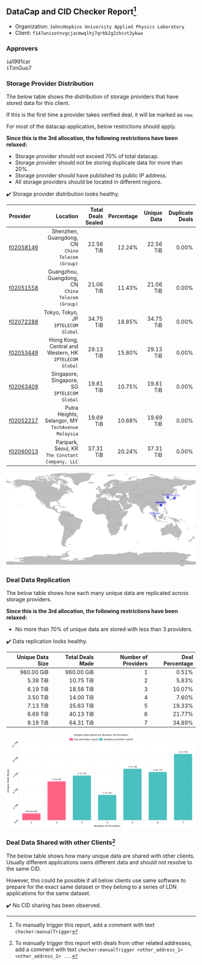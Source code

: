 ## DataCap and CID Checker Report[^1]
 - Organization: `JohnsHopkins University Applied Physics Laboratory`
 - Client: `f147wnixotnvgcjacmwqlhj7qrkb2g2zhcvt3ykwa`
### Approvers
`1`a1991car<br/>`1`TimGuo7

### Storage Provider Distribution
The below table shows the distribution of storage providers that have stored data for this client.

If this is the first time a provider takes verified deal, it will be marked as `new`.

For most of the datacap application, below restrictions should apply.

**Since this is the 3rd allocation, the following restrictions have been relaxed:**
 - Storage provider should not exceed 70% of total datacap.
 - Storage provider should not be storing duplicate data for more than 20%.
 - Storage provider should have published its public IP address.
 - All storage providers should be located in different regions.

✔️ Storage provider distribution looks healthy.

| Provider                                              |                                                  Location | Total Deals Sealed | Percentage | Unique Data | Duplicate Deals |
| :---------------------------------------------------- | --------------------------------------------------------: | -----------------: | ---------: | ----------: | --------------: |
| [f02058146](https://filfox.info/en/address/f02058146) |       Shenzhen, Guangdong, CN<br/>`China Telecom (Group)` |          22.56 TiB |     12.24% |   22.56 TiB |           0.00% |
| [f02051558](https://filfox.info/en/address/f02051558) |      Guangzhou, Guangdong, CN<br/>`China Telecom (Group)` |          21.06 TiB |     11.43% |   21.06 TiB |           0.00% |
| [f02072288](https://filfox.info/en/address/f02072288) |                   Tokyo, Tokyo, JP<br/>`IPTELECOM Global` |          34.75 TiB |     18.85% |   34.75 TiB |           0.00% |
| [f02053449](https://filfox.info/en/address/f02053449) | Hong Kong, Central and Western, HK<br/>`IPTELECOM Global` |          29.13 TiB |     15.80% |   29.13 TiB |           0.00% |
| [f02063409](https://filfox.info/en/address/f02063409) |           Singapore, Singapore, SG<br/>`IPTELECOM Global` |          19.81 TiB |     10.75% |   19.81 TiB |           0.00% |
| [f02052217](https://filfox.info/en/address/f02052217) |     Putra Heights, Selangor, MY<br/>`TechAvenue Malaysia` |          19.69 TiB |     10.68% |   19.69 TiB |           0.00% |
| [f02060013](https://filfox.info/en/address/f02060013) |       Paripark, Seoul, KR<br/>`The Constant Company, LLC` |          37.31 TiB |     20.24% |   37.31 TiB |           0.00% |

<img src="https://raw.githubusercontent.com/data-preservation-programs/filplus-checker-assets/main/filecoin-project/filecoin-plus-large-datasets/issues/1836/1686628795768.png"/>

### Deal Data Replication
The below table shows how each many unique data are replicated across storage providers.


**Since this is the 3rd allocation, the following restrictions have been relaxed:**
- No more than 70% of unique data are stored with less than 3 providers.

✔️ Data replication looks healthy.

| Unique Data Size | Total Deals Made | Number of Providers | Deal Percentage |
| ---------------: | ---------------: | ------------------: | --------------: |
|       960.00 GiB |       960.00 GiB |                   1 |           0.51% |
|         5.38 TiB |        10.75 TiB |                   2 |           5.83% |
|         6.19 TiB |        18.56 TiB |                   3 |          10.07% |
|         3.50 TiB |        14.00 TiB |                   4 |           7.60% |
|         7.13 TiB |        35.63 TiB |                   5 |          19.33% |
|         6.69 TiB |        40.13 TiB |                   6 |          21.77% |
|         9.19 TiB |        64.31 TiB |                   7 |          34.89% |

<img src="https://raw.githubusercontent.com/data-preservation-programs/filplus-checker-assets/main/filecoin-project/filecoin-plus-large-datasets/issues/1836/1686628796588.png"/>

### Deal Data Shared with other Clients[^3]
The below table shows how many unique data are shared with other clients.
Usually different applications owns different data and should not resolve to the same CID.

However, this could be possible if all below clients use same software to prepare for the exact same dataset or they belong to a series of LDN applications for the same dataset.

✔️ No CID sharing has been observed.

[^1]: To manually trigger this report, add a comment with text `checker:manualTrigger`

[^2]: Deals from those addresses are combined into this report as they are specified with `checker:manualTrigger`

[^3]: To manually trigger this report with deals from other related addresses, add a comment with text `checker:manualTrigger <other_address_1> <other_address_2> ...`
